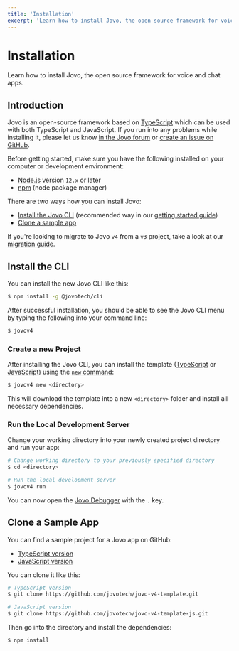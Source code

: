 ```yaml
---
title: 'Installation'
excerpt: 'Learn how to install Jovo, the open source framework for voice and chat apps.'
---
```


# Installation

Learn how to install Jovo, the open source framework for voice and chat apps.

## Introduction

Jovo is an open-source framework based on [TypeScript](https://www.typescriptlang.org/) which can be used with both TypeScript and JavaScript. If you run into any problems while installing it, please let us know [in the Jovo forum](https://community.jovo.tech/) or [create an issue on GitHub](https://github.com/jovotech/jovo-framework/issues).

Before getting started, make sure you have the following installed on your computer or development environment:

- [Node.js](https://nodejs.org/en/download/) version `12.x` or later
- [npm](https://docs.npmjs.com/downloading-and-installing-node-js-and-npm) (node package manager)

There are two ways how you can install Jovo:

- [Install the Jovo CLI](#install-the-cli) (recommended way in our [getting started guide](https://v4.jovo.tech/docs/getting-started))
- [Clone a sample app](#clone-a-sample-app)

If you're looking to migrate to Jovo `v4` from a `v3` project, take a look at our [migration guide](./migration-from-v3.md).

## Install the CLI

You can install the new Jovo CLI like this:

```sh
$ npm install -g @jovotech/cli
```

After successful installation, you should be able to see the Jovo CLI menu by typing the following into your command line:

```sh
$ jovov4
```

### Create a new Project

After installing the Jovo CLI, you can install the template ([TypeScript](https://github.com/jovotech/jovo-v4-template) or [JavaScript](https://github.com/jovotech/jovo-v4-template-js)) using the [`new` command](https://v4.jovo.tech/docs/new-command):

```sh
$ jovov4 new <directory>
```

This will download the template into a new `<directory>` folder and install all necessary dependencies.

### Run the Local Development Server

Change your working directory into your newly created project directory and run your app:

```sh
# Change working directory to your previously specified directory
$ cd <directory>

# Run the local development server
$ jovov4 run
```

You can now open the [Jovo Debugger](./debugger.md) with the `.` key.

## Clone a Sample App

You can find a sample project for a Jovo app on GitHub:

- [TypeScript version](https://github.com/jovotech/jovo-v4-template)
- [JavaScript version](https://github.com/jovotech/jovo-v4-template-js)

You can clone it like this:

```sh
# TypeScript version
$ git clone https://github.com/jovotech/jovo-v4-template.git

# JavaScript version
$ git clone https://github.com/jovotech/jovo-v4-template-js.git
```

Then go into the directory and install the dependencies:

```sh
$ npm install
```
